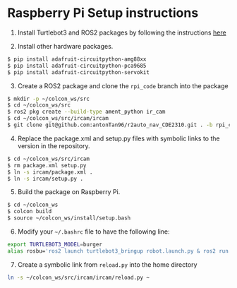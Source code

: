 # Raspberry Pi Setup instructions

1. Install Turtlebot3 and ROS2 packages by following the instructions [here](https://emanual.robotis.com/docs/en/platform/turtlebot3/sbc_setup/#sbc-setup)

2. Install other hardware packages.
```bash
$ pip install adafruit-circuitpython-amg88xx
$ pip install adafruit-circuitpython-pca9685
$ pip install adafruit-circuitpython-servokit
``` 

3. Create a ROS2 package and clone the `rpi_code` branch into the package
```bash
$ mkdir -p ~/colcon_ws/src 
$ cd ~/colcon_ws/src
$ ros2 pkg create --build-type ament_python ir_cam
$ cd ~/colcon_ws/src/ircam/ircam
$ git clone git@github.com:antonTan96/r2auto_nav_CDE2310.git . -b rpi_code
```

4. Replace the package.xml and setup.py files with symbolic links to the version in the repository.
```bash
$ cd ~/colcon_ws/src/ircam
$ rm package.xml setup.py
$ ln -s ircam/package.xml .
$ ln -s ircam/setup.py .
```

5. Build the package on Raspberry Pi. 
```bash
$ cd ~/colcon_ws
$ colcon build
$ source ~/colcon_ws/install/setup.bash
```

6. Modify your `~/.bashrc` file to have the following line:
```bash
export TURTLEBOT3_MODEL=burger
alias rosbu='ros2 launch turtlebot3_bringup robot.launch.py & ros2 run ircam ircam_on'
```

7. Create a symbolic link from `reload.py` into the home directory
```bash
ln -s ~/colcon_ws/src/ircam/ircam/reload.py ~
```
